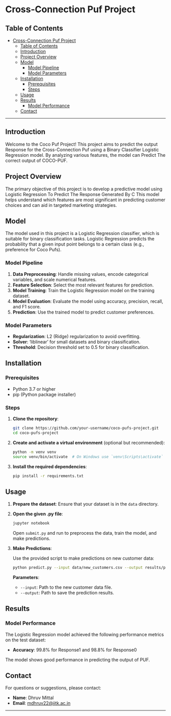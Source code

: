 # Cross-Connection Puf Project

## Table of Contents

- [Cross-Connection Puf Project](#cross-connection-puf-project)
  - [Table of Contents](#table-of-contents)
  - [Introduction](#introduction)
  - [Project Overview](#project-overview)
  - [Model](#model)
    - [Model Pipeline](#model-pipeline)
    - [Model Parameters](#model-parameters)
  - [Installation](#installation)
    - [Prerequisites](#prerequisites)
    - [Steps](#steps)
  - [Usage](#usage)
  - [Results](#results)
    - [Model Performance](#model-performance)
  - [Contact](#contact)

---

## Introduction

Welcome to the Coco Puf Project! This project aims to predict the output Response for the Cross-Connection Puf using a Binary Classifier Logistic Regression model. By analyzing various features, the model can Predict The correct output of COCO-PUF.

## Project Overview

The primary objective of this project is to develop a predictive model using Logistic Regression To Predict The Response Generated By C This model helps understand which features are most significant in predicting customer choices and can aid in targeted marketing strategies.

## Model

The model used in this project is a Logistic Regression classifier, which is suitable for binary classification tasks. Logistic Regression predicts the probability that a given input point belongs to a certain class (e.g., preference for Coco Pufs).

### Model Pipeline

1. **Data Preprocessing**: Handle missing values, encode categorical variables, and scale numerical features.
2. **Feature Selection**: Select the most relevant features for prediction.
3. **Model Training**: Train the Logistic Regression model on the training dataset.
4. **Model Evaluation**: Evaluate the model using accuracy, precision, recall, and F1 score.
5. **Prediction**: Use the trained model to predict customer preferences.

### Model Parameters

- **Regularization**: L2 (Ridge) regularization to avoid overfitting.
- **Solver**: ‘liblinear’ for small datasets and binary classification.
- **Threshold**: Decision threshold set to 0.5 for binary classification.

## Installation

### Prerequisites

- Python 3.7 or higher
- pip (Python package installer)

### Steps

1. **Clone the repository**:

   ```bash
   git clone https://github.com/your-username/coco-pufs-project.git
   cd coco-pufs-project
   ```

2. **Create and activate a virtual environment** (optional but recommended):

   ```bash
   python -m venv venv
   source venv/bin/activate  # On Windows use `venv\Scripts\activate`
   ```

3. **Install the required dependencies**:

   ```bash
   pip install -r requirements.txt
   ```

## Usage

1. **Prepare the dataset**: Ensure that your dataset is in the `data` directory.

2. **Open the given .py file**:

   ```bash
   jupyter notebook
   ```

   Open `submit.py` and run to preprocess the data, train the model, and make predictions.

3. **Make Predictions**:

   Use the provided script to make predictions on new customer data:

   ```bash
   python predict.py --input data/new_customers.csv --output results/predictions.csv
   ```

   **Parameters**:

   - `--input`: Path to the new customer data file.
   - `--output`: Path to save the prediction results.

## Results

### Model Performance

The Logistic Regression model achieved the following performance metrics on the test dataset:

- **Accuracy**: 99.8% for Response1 and 98.8% for Response0

The model shows good performance in predicting the output of PUF.

## Contact

For questions or suggestions, please contact:

- **Name**: Dhruv Mittal
- **Email**: mdhruv22@iitk.ac.in

---
